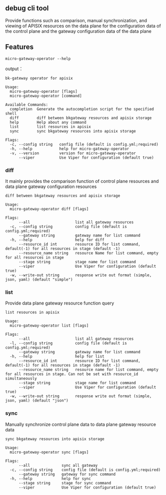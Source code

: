 ## debug cli tool
Provide functions such as comparison, manual synchronization, and viewing of APISIX resources on the data plane for the configuration data of the control plane and the gateway configuration data of the data plane
## Features

```shell
micro-gateway-operator --help
```
output：
```shell
bk-gateway operator for apisix

Usage:
  micro-gateway-operator [flags]
  micro-gateway-operator [command]

Available Commands:
  completion  Generate the autocompletion script for the specified shell
  diff        diff between bkgateway resources and apisix storage
  help        Help about any command
  list        list resources in apisix
  sync        sync bkgateway resources into apisix storage

Flags:
  -c, --config string   config file (default is config.yml;required)
  -h, --help            help for micro-gateway-operator
  -v, --version         version for micro-gateway-operator
      --viper           Use Viper for configuration (default true)
```
### diff
It mainly provides the comparison function of control plane resources and data plane gateway configuration resources

```shell
diff between bkgateway resources and apisix storage

Usage:
  micro-gateway-operator diff [flags]

Flags:
      --all                    list all gateway resources
  -c, --config string          config file (default is config.yml;required)
      --gateway string         gateway name for list command
  -h, --help                   help for diff
      --resource_id int        resource ID for list command, default(-1) for all resources in stage (default -1)
      --resource_name string   resource Name for list command, empty for all resources in stage
      --stage string           stage name for list command
      --viper                  Use Viper for configuration (default true)
  -w, --write-out string       response write out format (simple, json, yaml) (default "simple")
```

### list
Provide data plane gateway resource function query
```shell
list resources in apisix

Usage:
  micro-gateway-operator list [flags]

Flags:
      --all                    list all gateway resources
  -l, --config string          config file (default is config.yml;required)
      --gateway string         gateway name for list command
  -h, --help                   help for list
      --resource_id int        resource ID for list command, default(-1) for all resources in stage (default -1)
      --resource_name string   resource name for list command, empty for all resources in stage. Can not be set with resource_id simultaneously
      --stage string           stage name for list command
      --viper                  Use Viper for configuration (default true)
  -w, --write-out string       response write out format (simple, json, yaml) (default "json")
```
### sync
Manually synchronize control plane data to data plane gateway resource data
```shell
sync bkgateway resources into apisix storage

Usage:
  micro-gateway-operator sync [flags]

Flags:
      --all              sync all gateway
  -c, --config string    config file (default is config.yml;required)
      --gateway string   gateway for sync command
  -h, --help             help for sync
      --stage string     stage for sync command
      --viper            Use Viper for configuration (default true)
```